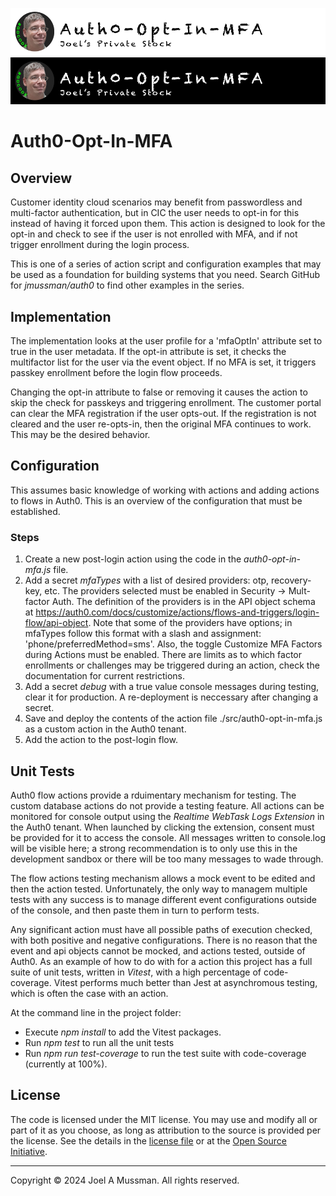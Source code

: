 ![Banner Light](./.assets/banner-auth0-opt-in-mfa-light.png#gh-light-mode-only)
![banner Dark](./.assets/banner-auth0-opt-in-mfa-dark.png#gh-dark-mode-only)

# Auth0-Opt-In-MFA

## Overview

Customer identity cloud scenarios may benefit from passwordless and multi-factor authentication, but in CIC
the user needs to opt-in for this instead of having it forced upon them.
This action is designed to look for the opt-in and check to see if the user is not enrolled with MFA,
and if not trigger enrollment during the login process.

This is one of a series of action script and configuration examples that may be used as a foundation for building
systems that you need.
Search GitHub for *jmussman/auth0* to find other examples in the series.

## Implementation

The implementation looks at the user profile for a 'mfaOptIn' attribute set to true in the user
metadata.
If the opt-in attribute is set, it checks the multifactor list for the user via the event object.
If no MFA is set, it triggers passkey enrollment before the login flow proceeds.

Changing the opt-in attribute to false or removing it causes the action to skip the check for passkeys and
triggering enrollment.
The customer portal can clear the MFA registration if the user opts-out.
If the registration is not cleared and the user re-opts-in, then the original MFA continues to work.
This may be the desired behavior.

## Configuration

This assumes basic knowledge of working with actions and adding actions to flows in Auth0.
This is an overview of the configuration that must be established.

### Steps

1. Create a new post-login action using the code in the *auth0-opt-in-mfa.js* file.
1. Add a secret *mfaTypes* with a list of desired providers: otp, recovery-key, etc.
The providers selected must be enabled in Security -> Mult-factor Auth.
The definition of the providers is in the API object schema at https://auth0.com/docs/customize/actions/flows-and-triggers/login-flow/api-object.
Note that some of the providers have options; in mfaTypes follow this format with a slash and assignment: 'phone/preferredMethod=sms'.
Also, the toggle Customize MFA Factors during Actions must be enabled.
There are limits as to which factor enrollments or challenges may be triggered during an action, check the documentation for current restrictions.
1. Add a secret *debug* with a true value console messages during testing, clear it for production.
A re-deployment is neccessary after changing a secret.
1. Save and deploy the contents of the action file ./src/auth0-opt-in-mfa.js as a custom action in the Auth0 tenant.
1. Add the action to the post-login flow.

## Unit Tests

Auth0 flow actions provide a rduimentary mechanism for testing.
The custom database actions do not provide a testing feature.
All actions can be monitored for console output using the *Realtime WebTask Logs Extension* in the Auth0 tenant.
When launched by clicking the extension, consent must be provided for it to access the console.
All messages written to console.log will be visible here; a strong recommendation is to only use this in the development sandbox or there will be too many
messages to wade through.

The flow actions testing mechanism allows a mock event to be edited and then the action tested.
Unfortunately, the only way to managem multiple tests with any success is to manage different event configurations outside of the console,
and then paste them in turn to perform tests.

Any significant action must have all possible paths of execution checked, with both positive and negative configurations.
There is no reason that the event and api objects cannot be mocked, and actions tested, outside of Auth0.
As an example of how to do with for a action this project has a full suite of unit tests, written in *Vitest*, with a high percentage of code-coverage.
Vitest performs much better than Jest at asynchromous testing, which is often the case with an action.

At the command line in the project folder:

* Execute *npm install* to add the Vitest packages.
* Run *npm test* to run all the unit tests
* Run *npm run test-coverage* to run the test suite with code-coverage (currently at 100%).

## License

The code is licensed under the MIT license. You may use and modify all or part of it as you choose, as long as attribution to the source is provided per the license. See the details in the [license file](./LICENSE.md) or at the [Open Source Initiative](https://opensource.org/licenses/MIT).


<hr>
Copyright © 2024 Joel A Mussman. All rights reserved.